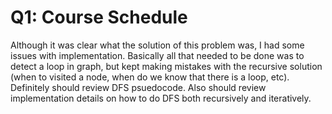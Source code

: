 
# Q1: Course Schedule

Although it was clear what the solution of this problem was, I had some issues
with implementation. Basically all that needed to be done was to detect a loop
in graph, but kept making mistakes with the recursive solution (when to visited
a node, when do we know that there is a loop, etc). Definitely should review
DFS psuedocode. Also should review implementation details on how to do DFS both
recursively and iteratively.
